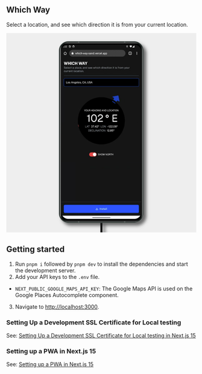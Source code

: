 ## Which Way

Select a location, and see which direction it is from your current location.

![screenshot](./public/screenshots/3.png)

## Getting started

1. Run `pnpm i` followed by `pnpm dev` to install the dependencies and start the development server.
2. Add your API keys to the `.env` file.

- `NEXT_PUBLIC_GOOGLE_MAPS_API_KEY`: The Google Maps API is used on the Google Places Autocomplete component.

3. Navigate to [http://localhost:3000](http://localhost:3000).

### Setting Up a Development SSL Certificate for Local testing

See: [Setting Up a Development SSL Certificate for Local testing in Next.js 15](https://gist.github.com/cdnkr/7e56cfb86f255877df99f0d7a2d57d34)

### Setting up a PWA in Next.js 15

See: [Setting up a PWA in Next.js 15](https://gist.github.com/cdnkr/25d3746bdb35767d66c7ae6d26c2ed98)
